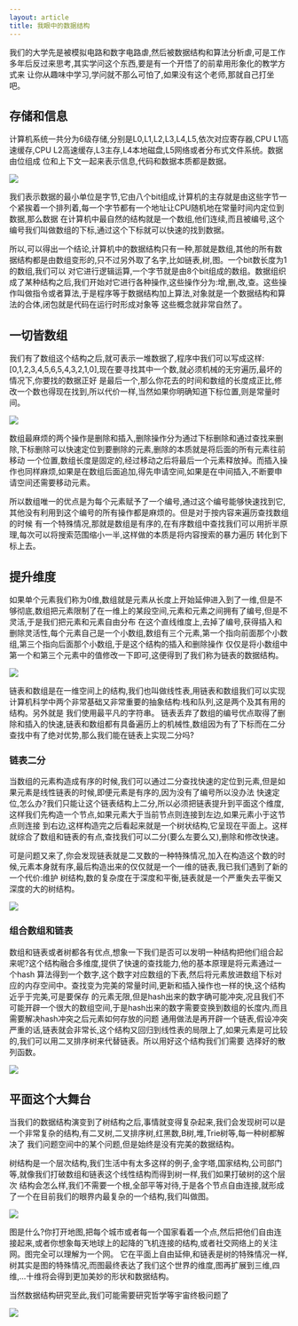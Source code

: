 ```yaml
---
layout: article
title: 我眼中的数据结构
---
```

我们的大学先是被模拟电路和数字电路虐,然后被数据结构和算法分析虐,可是工作多年后反过来思考,其实学问这个东西,要是有一个开悟了的前辈用形象化的教学方式来
让你从趣味中学习,学问就不那么可怕了,如果没有这个老师,那就自己打坐吧。

## 存储和信息
计算机系统一共分为6级存储,分别是L0,L1,L2,L3,L4,L5,依次对应寄存器,CPU L1高速缓存,CPU L2高速缓存,L3主存,L4本地磁盘,L5网络或者分布式文件系统。数据由位组成
位和上下文一起来表示信息,代码和数据本质都是数据。

![](/images/memory_layer.png)


我们表示数据的最小单位是字节,它由八个bit组成,计算机的主存就是由这些字节一个紧挨着一个排列着,每一个字节都有一个地址让CPU随机地在常量时间内定位到数据,那么数据
在计算机中最自然的结构就是一个数组,他们连续,而且被编号,这个编号我们叫做数组的下标,通过这个下标就可以快速的找到数据。

所以,可以得出一个结论,计算机中的数据结构只有一种,那就是数组,其他的所有数据结构都是由数组变形的,只不过另外取了名字,比如链表,树,图。一个bit数长度为1的数组,我们可以
对它进行逻辑运算,一个字节就是由8个bit组成的数组。数据组织成了某种结构之后,我们开始对它进行各种操作,这些操作分为:增,删,改,查。这些操作叫做指令或者算法,于是程序等于数据结构加上算法,对象就是一个数据结构和算法的合体,闭包就是代码在运行时形成对象等
这些概念就非常自然了。

## 一切皆数组
我们有了数组这个结构之后,就可表示一堆数据了,程序中我们可以写成这样:[0,1,2,3,4,5,6,5,4,3,2,1,0],现在要寻找其中一个数,就必须机械的无穷遍历,最坏的情况下,你要找的数据正好
是最后一个,那么你花去的时间和数组的长度成正比,修改一个数也得现在找到,所以代价一样,当然如果你明确知道下标位置,则是常量时间。

![](/images/array.png)

数组最麻烦的两个操作是删除和插入,删除操作分为通过下标删除和通过查找来删除,下标删除可以快速定位到要删除的元素,删除的本质就是将后面的所有元素往前移动
一个位置,数组长度是固定的,经过移动之后将最后一个元素释放掉。而插入操作也同样麻烦,如果是在数组后面追加,得先申请空间,如果是在中间插入,不断要申请空间还需要移动元素。

所以数组唯一的优点是为每个元素赋予了一个编号,通过这个编号能够快速找到它,其他没有利用到这个编号的所有操作都是麻烦的。但是对于按内容来遍历查找数组的时候
有一个特殊情况,那就是数组是有序的,在有序数组中查找我们可以用折半原理,每次可以将搜索范围缩小一半,这样做的本质是将内容搜索的暴力遍历
转化到下标上去。

## 提升维度
如果单个元素我们称为0维,数组就是元素从长度上开始延伸进入到了一维,但是不够彻底,数组把元素限制了在一维上的某段空间,元素和元素之间拥有了编号,但是不灵活,于是我们把元素和元素自由分布
在这个直线维度上,去掉了编号,获得插入和删除灵活性,每个元素自己是一个小数组,数组有三个元素,第一个指向前面那个小数组,第三个指向后面那个小数组,于是这个结构的插入和删除操作
仅仅是将小数组中第一个和第三个元素中的值修改一下即可,这便得到了我们称为链表的数据结构。

![](/images/linked.jpg)


链表和数组是在一维空间上的结构,我们也叫做线性表,用链表和数组我们可以实现计算机科学中两个非常基础又非常重要的抽象结构:栈和队列,这是两个及其有用的结构。另外就是
我们使用最平凡的字符串。
链表丢弃了数组的编号优点取得了删除和插入的快速,链表和数组都有具备遍历上的机械性,数组因为有了下标而在二分查找中有了绝对优势,那么我们能在链表上实现二分吗?


### 链表二分
当数组的元素构造成有序的时候,我们可以通过二分查找快速的定位到元素,但是如果元素是线性链表的时候,即便元素是有序的,因为没有了编号所以没办法
快速定位,怎么办?我们只能让这个链表结构上二分,所以必须把链表提升到平面这个维度,这样我们先构造一个节点,如果元素大于当前节点则连接到左边,如果元素小于这节点则连接
到右边,这样构造完之后看起来就是一个树状结构,它呈现在平面上。这样就综合了数组和链表的有点,查找我们可以二分(要么左要么又),删除和修改快速。

可是问题又来了,你会发现链表就是二叉数的一种特殊情况,加入在构造这个数的时候,元素本身就有序,最后构造出来的仅仅就是一个一维的链表,我已我们遇到了新的一个代价:维护
树结构,数的复杂度在于深度和平衡,链表就是一个严重失去平衡又深度的大的树结构。

![](/images/bsort.jpg)


### 组合数组和链表
数组和链表或者树都各有优点,想象一下我们是否可以发明一种结构把他们组合起来呢?这个结构融合多维度,提供了快速的查找能力,他的基本原理是将元素通过一个hash
算法得到一个数字,这个数字对应数组的下表,然后将元素放进数组下标对应的内存空间中。查找变为完美的常量时间,更新和插入操作也一样的快,这个结构近乎于完美,可是要保存
的元素无限,但是hash出来的数字确可能冲突,况且我们不可能开辟一个很大的数组空间,于是hash出来的数字需要变换到数组的长度内,而且需要解决hash冲突之后元素如何存放的问题
通用做法是再开辟一个链表,假设冲突严重的话,链表就会非常长,这个结构又回归到线性表的局限上了,如果元素是可比较的,我们可以用二叉排序树来代替链表。所以用好这个结构我们们需要
选择好的散列函数。

![](/images/hashmap_working.png)


## 平面这个大舞台
当我们的数据结构演变到了树结构之后,事情就变得复杂起来,我们会发现树可以是一个非常复杂的结构,有二叉树,二叉排序树,红黑数,B树,堆,Trie树等,每一种树都解决了
我们问题空间中的某个问题,但是始终是没有完美的数据结构。

树结构是一个层次结构,我们生活中有太多这样的例子,金字塔,国家结构,公司部门等,就像我们打破数组和链表这个线性结构而得到树一样,我们如果打破树的这个层次
结构会怎么样,我们不需要一个根,全部平等对待,于是各个节点自由连接,就形成了一个在目前我们的眼界内最复杂的一个结构,我们叫做图。

![](/images/graph.png)

图是什么?你打开地图,把每个城市或者每一个国家看着一个点,然后把他们自由连接起来,或者你想象每天地球上的起降的飞机连接的结构,或者社交网络上的关注网。图完全可以理解为一个网。
它在平面上自由延伸,和链表是树的特殊情况一样,树其实是图的特殊情况,而图最终表达了我们这个世界的维度,图再扩展到三维,四维,...十维将会得到更加美妙的形状和数据结构。

当然数据结构研究至此,我们可能需要研究哲学等宇宙终极问题了

![](/images/weidu.jpeg)
